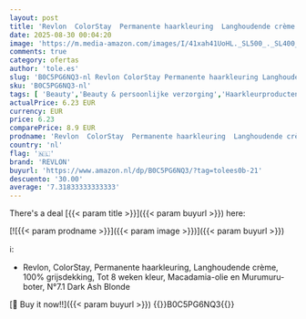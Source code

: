 ```yaml
---
layout: post
title: 'Revlon  ColorStay  Permanente haarkleuring  Langhoudende crème  100% grijsdekking  Tot 8 weken kleur  Macadamia-olie en Murumuru-boter  N°7.1 Dark Ash Blonde'
date: 2025-08-30 00:04:20
image: 'https://m.media-amazon.com/images/I/41xah41UoHL._SL500_._SL400_.jpg'
comments: true
category: ofertas
author: 'tole.es'
slug: 'B0C5PG6NQ3-nl Revlon ColorStay Permanente haarkleuring Langhoudende...'
sku: 'B0C5PG6NQ3-nl'
tags: [ 'Beauty','Beauty & persoonlijke verzorging','Haarkleurproducten','Haarverzorging','Permanente haarkleuring','revlon','🇳🇱', ]
actualPrice: 6.23 EUR
currency: EUR
price: 6.23
comparePrice: 8.9 EUR
prodname: 'Revlon  ColorStay  Permanente haarkleuring  Langhoudende crème  100% grijsdekking  Tot 8 weken kleur  Macadamia-olie en Murumuru-boter  N°7.1 Dark Ash Blonde'
country: 'nl'
flag: '🇳🇱'
brand: 'REVLON'
buyurl: 'https://www.amazon.nl/dp/B0C5PG6NQ3/?tag=tolees0b-21'
descuento: '30.00'
average: '7.31833333333333'
---
```


There's a deal [{{< param title >}}]({{< param buyurl >}})  here:

[![{{< param prodname >}}]({{< param image >}})]({{< param buyurl >}})

ℹ️:

- Revlon, ColorStay, Permanente haarkleuring, Langhoudende crème, 100% grijsdekking, Tot 8 weken kleur, Macadamia-olie en Murumuru-boter, N°7.1 Dark Ash Blonde

[🛒 Buy it now!!]({{< param buyurl >}})
{{<world>}}B0C5PG6NQ3{{</world>}}
